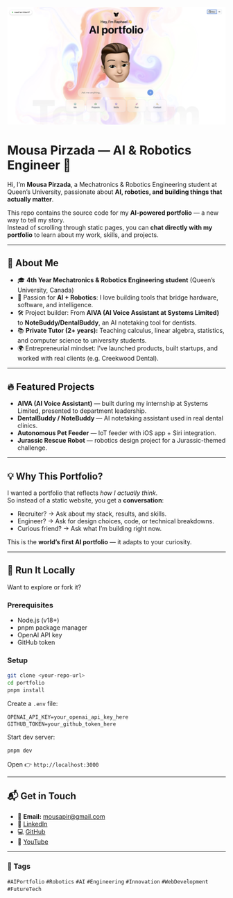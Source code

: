 ![Mousa Pirzada AI Portfolio](assets/readme-photo.png)

# Mousa Pirzada — AI & Robotics Engineer 🚀  

Hi, I’m **Mousa Pirzada**, a Mechatronics & Robotics Engineering student at Queen’s University, passionate about **AI, robotics, and building things that actually matter**.  

This repo contains the source code for my **AI-powered portfolio** — a new way to tell my story.  
Instead of scrolling through static pages, you can **chat directly with my portfolio** to learn about my work, skills, and projects.  

---

## 👋 About Me

- 🎓 **4th Year Mechatronics & Robotics Engineering student** (Queen’s University, Canada)  
- 🤖 Passion for **AI + Robotics**: I love building tools that bridge hardware, software, and intelligence.  
- 🛠️ Project builder: From **AIVA (AI Voice Assistant at Systems Limited)** to **NoteBuddy/DentalBuddy**, an AI notetaking tool for dentists.  
- 📚 **Private Tutor (2+ years):** Teaching calculus, linear algebra, statistics, and computer science to university students.  
- 🌍 Entrepreneurial mindset: I’ve launched products, built startups, and worked with real clients (e.g. Creekwood Dental).  

---

## 🔥 Featured Projects

- **AIVA (AI Voice Assistant)** — built during my internship at Systems Limited, presented to department leadership.  
- **DentalBuddy / NoteBuddy** — AI notetaking assistant used in real dental clinics.  
- **Autonomous Pet Feeder** — IoT feeder with iOS app + Siri integration.  
- **Jurassic Rescue Robot** — robotics design project for a Jurassic-themed challenge.  

---

## 💡 Why This Portfolio?

I wanted a portfolio that reflects *how I actually think*.  
So instead of a static website, you get a **conversation**:  

- Recruiter? → Ask about my stack, results, and skills.  
- Engineer? → Ask for design choices, code, or technical breakdowns.  
- Curious friend? → Ask what I’m building right now.  

This is the **world’s first AI portfolio** — it adapts to your curiosity.  

---

## 🚀 Run It Locally

Want to explore or fork it?  

### Prerequisites
- Node.js (v18+)
- pnpm package manager
- OpenAI API key
- GitHub token

### Setup
```bash
git clone <your-repo-url>
cd portfolio
pnpm install
```

Create a `.env` file:
```env
OPENAI_API_KEY=your_openai_api_key_here
GITHUB_TOKEN=your_github_token_here
```

Start dev server:
```bash
pnpm dev
```

Open 👉 `http://localhost:3000`

---

## 📬 Get in Touch

- 📧 **Email:** mousapir@gmail.com  
- 🔗 [LinkedIn](https://www.linkedin.com/in/mousa-pirzada/)  
- 💻 [GitHub](https://github.com/20mup)  
- 🎥 [YouTube](https://www.youtube.com/@mousapirzada4604)  

---

### 🔖 Tags
`#AIPortfolio` `#Robotics` `#AI` `#Engineering` `#Innovation` `#WebDevelopment` `#FutureTech`
